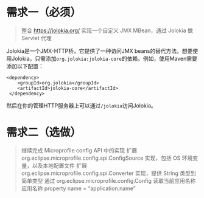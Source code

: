 # 需求一（必须）

> 整合 https://jolokia.org/
> 实现一个自定义 JMX MBean，通过 Jolokia 做 Servlet 代理

Jolokia是一个JMX-HTTP桥，它提供了一种访问JMX beans的替代方法。想要使用Jolokia，只需添加`org.jolokia:jolokia-core`的依赖。例如，使用Maven需要添加以下配置：

```
<dependency>
    <groupId>org.jolokia</groupId>
    <artifactId>jolokia-core</artifactId>
 </dependency>
```

然后在你的管理HTTP服务器上可以通过`/jolokia`访问Jolokia。


# 需求二（选做）

> 继续完成 Microprofile config API 中的实现
> 扩展 org.eclipse.microprofile.config.spi.ConfigSource 实现，包括 OS 环境变量，以及本地配置文件
> 扩展 org.eclipse.microprofile.config.spi.Converter 实现，提供 String 类型到简单类型
> 通过 org.eclipse.microprofile.config.Config 读取当前应用名称
> 应用名称 property name = “application.name”